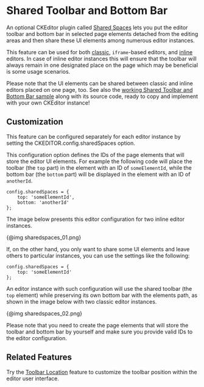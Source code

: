 # Shared Toolbar and Bottom Bar

An optional CKEditor plugin called [Shared Spaces](http://ckeditor.com/addon/sharedspace) lets you put the editor toolbar and bottom bar in selected page elements detached from the editing areas and then share these UI elements among numerous editor instances.

This feature can be used for both [classic](#!/guide/dev_framed), `iframe`-based editors, and [inline](#!/guide/dev_inline) editors. In case of inline editor instances this will ensure that the toolbar will always remain in one designated place on the page which may be beneficial is some usage scenarios.

Please note that the UI elements can be shared between classic and inline editors placed on one page, too. See also the [working Shared Toolbar and Bottom Bar sample](../samples/sharedspaces.html) along with its source code, ready to copy and implement with your own CKEditor instance!

## Customization

This feature can be configured separately for each editor instance by setting the CKEDITOR.config.sharedSpaces option.

This configuration option defines the IDs of the page elements that will store the editor UI elements. For example the following code will place the toolbar (the `top` part) in the element with an ID of `someElementId`, while the bottom bar (the `bottom` part) will be displayed in the element with an ID of `anotherId`.

    config.sharedSpaces = {
        top: 'someElementId',
        bottom: 'anotherId'
    };

The image below presents this editor configuration for two inline editor instances.

{@img sharedspaces_01.png}

If, on the other hand, you only want to share some UI elements and leave others to particular instances, you can use the settings like the following:

    config.sharedSpaces = {
        top: 'someElementId'
    };

An editor instance with such configuration will use the shared toolbar (the `top` element) while preserving its own bottom bar with the elements path, as shown in the image below with two classic editor instances.

{@img sharedspaces_02.png}

<p class="tip">
    Please note that you need to create the page elements that will store the toolbar and bottom bar by yourself and make sure you provide valid IDs to the editor configuration.
</p>

## Related Features

Try the [Toolbar Location](#!/guide/dev_toolbarlocation) feature to customize the toolbar position within the editor user interface.